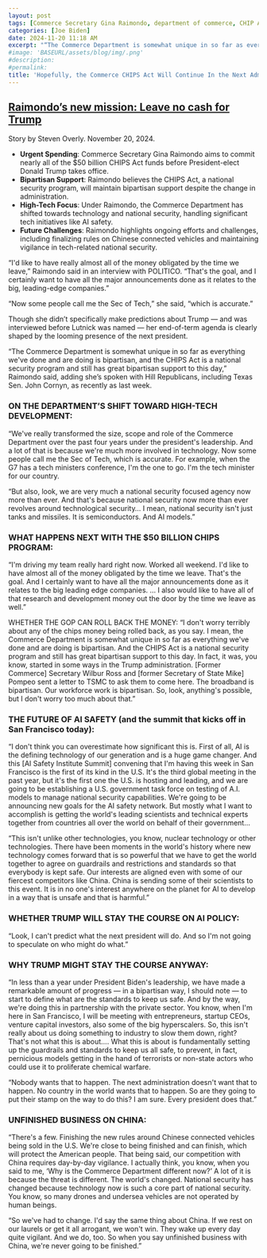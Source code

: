 ```yaml
---
layout: post
tags: [Commerce Secretary Gina Raimondo, department of commerce, CHIP Act, high-tech, design, manufacturing, politics, USA]
categories: [Joe Biden]
date: 2024-11-20 11:18 AM
excerpt: "“The Commerce Department is somewhat unique in so far as everything we've done and are doing is bipartisan, and the CHIPS Act is a national security program and still has great bipartisan support to this day,” Raimondo said, adding she’s spoken with Hill Republicans, including Texas Sen. John Cornyn, as recently as last week."
#image: 'BASEURL/assets/blog/img/.png'
#description:
#permalink:
title: 'Hopefully, the Commerce CHIPS Act Will Continue In the Next Administration to Bring More High-Tech Manufacturing to USA.'
---
```



## [Raimondo’s new mission: Leave no cash for Trump](https://www.politico.com/news/2024/11/20/raimondo-commerce-trump-legacy-00190538)

Story by Steven Overly. November 20, 2024.

- **Urgent Spending**: Commerce Secretary Gina Raimondo aims to commit nearly all of the $50 billion CHIPS Act funds before President-elect Donald Trump takes office.
- **Bipartisan Support**: Raimondo believes the CHIPS Act, a national security program, will maintain bipartisan support despite the change in administration.
- **High-Tech Focus**: Under Raimondo, the Commerce Department has shifted towards technology and national security, handling significant tech initiatives like AI safety.
- **Future Challenges**: Raimondo highlights ongoing efforts and challenges, including finalizing rules on Chinese connected vehicles and maintaining vigilance in tech-related national security.

“I'd like to have really almost all of the money obligated by the time we leave,” Raimondo said in an interview with POLITICO. “That's the goal, and I certainly want to have all the major announcements done as it relates to the big, leading-edge companies.”

“Now some people call me the Sec of Tech,” she said, “which is accurate.”

Though she didn’t specifically make predictions about Trump — and was interviewed before Lutnick was named — her end-of-term agenda is clearly shaped by the looming presence of the next president.

“The Commerce Department is somewhat unique in so far as everything we've done and are doing is bipartisan, and the CHIPS Act is a national security program and still has great bipartisan support to this day,” Raimondo said, adding she’s spoken with Hill Republicans, including Texas Sen. John Cornyn, as recently as last week.

### ON THE DEPARTMENT’S SHIFT TOWARD HIGH-TECH DEVELOPMENT:

“We've really transformed the size, scope and role of the Commerce Department over the past four years under the president's leadership. And a lot of that is because we're much more involved in technology. Now some people call me the Sec of Tech, which is accurate. For example, when the G7 has a tech ministers conference, I'm the one to go. I'm the tech minister for our country.

“But also, look, we are very much a national security focused agency now more than ever. And that's because national security now more than ever revolves around technological security… I mean, national security isn't just tanks and missiles. It is semiconductors. And AI models.”

### WHAT HAPPENS NEXT WITH THE $50 BILLION CHIPS PROGRAM:

“I'm driving my team really hard right now. Worked all weekend. I'd like to have almost all of the money obligated by the time we leave. That's the goal. And I certainly want to have all the major announcements done as it relates to the big leading edge companies. … I also would like to have all of that research and development money out the door by the time we leave as well.”

WHETHER THE GOP CAN ROLL BACK THE  MONEY: “I don't worry terribly about any of the chips money being rolled back, as you say. I mean, the Commerce Department is somewhat unique in so far as everything we've done and are doing is bipartisan. And the CHIPS Act is a national security program and still has great bipartisan support to this day. In fact, it was, you know, started in some ways in the Trump administration. [Former Commerce] Secretary Wilbur Ross and [former Secretary of State Mike] Pompeo sent a letter to TSMC to ask them to come here. The broadband is bipartisan. Our workforce work is bipartisan. So, look, anything's possible, but I don't worry too much about that.”

### THE FUTURE OF AI SAFETY (and the summit that kicks off in San Francisco today): 

“I don't think you can overestimate how significant this is. First of all, AI is the defining technology of our generation and is a huge game changer. And this [AI Safety Institute Summit] convening that I'm having this week in San Francisco is the first of its kind in the U.S. It's the third global meeting in the past year, but it's the first one the U.S. is hosting and leading, and we are going to be establishing a U.S. government task force on testing of A.I. models to manage national security capabilities. We're going to be announcing new goals for the AI safety network. But mostly what I want to accomplish is getting the world's leading scientists and technical experts together from countries all over the world on behalf of their government…

“This isn't unlike other technologies, you know, nuclear technology or other technologies. There have been moments in the world's history where new technology comes forward that is so powerful that we have to get the world together to agree on guardrails and restrictions and standards so that everybody is kept safe. Our interests are aligned even with some of our fiercest competitors like China. China is sending some of their scientists to this event. It is in no one's interest anywhere on the planet for AI to develop in a way that is unsafe and that is harmful.”

### WHETHER TRUMP WILL STAY THE COURSE ON AI POLICY: 

“Look, I can't predict what the next president will do. And so I'm not going to speculate on who might do what.”

### WHY TRUMP MIGHT STAY THE COURSE ANYWAY: 

“In less than a year under President Biden's leadership, we have made a remarkable amount of progress — in a bipartisan way, I should note — to start to define what are the standards to keep us safe. And by the way, we're doing this in partnership with the private sector. You know, when I'm here in San Francisco, I will be meeting with entrepreneurs, startup CEOs, venture capital investors, also some of the big hyperscalers. So, this isn't really about us doing something to industry to slow them down, right? That's not what this is about…. What this is about is fundamentally setting up the guardrails and standards to keep us all safe, to prevent, in fact, pernicious models getting in the hand of terrorists or non-state actors who could use it to proliferate chemical warfare.

“Nobody wants that to happen. The next administration doesn't want that to happen. No country in the world wants that to happen. So are they going to put their stamp on the way to do this? I am sure. Every president does that.”

### UNFINISHED BUSINESS ON CHINA: 

“There's a few. Finishing the new rules around Chinese connected vehicles being sold in the U.S. We're close to being finished and can finish, which will protect the American people. That being said, our competition with China requires day-by-day vigilance. I actually think, you know, when you said to me, ‘Why is the Commerce Department different now?’ A lot of it is because the threat is different. The world's changed. National security has changed because technology now is such a core part of national security. You know, so many drones and undersea vehicles are not operated by human beings.

“So we've had to change. I'd say the same thing about China. If we rest on our laurels or get it all arrogant, we won't win. They wake up every day quite vigilant. And we do, too. So when you say unfinished business with China, we're never going to be finished.”
